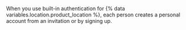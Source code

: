 When you use built-in authentication for {% data variables.location.product_location %}, each person creates a personal account from an invitation or by signing up.

